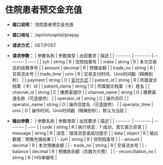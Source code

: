 # 住院患者预交金充值

- **接口说明：** 住院患者预交金充值
- **接口地址：** /api/inhospital/prepay
- **请求方式：** GET/POST
- **请求参数：**
    | 参数名称 | 参数类型 | 出现要求 | 描述 |
    | -------- | -------- | -------- | ---- |
    | zyh | string | R | 住院档案号 |
    | index | string | R | 本次交易总的结算序号 |
    | amount | decimal | R | 预缴金额 |
    | trade_no | string | R | 交易流水号 |
    | trade_time | unix | R | 交易支付时间，Unix时间戳（精确到秒） |
    | payment | string | O | [支付方式](enums?id=payment) |
    | patient_id | string | R | 所属就诊档案（卡）Id |
    | patient_name | string | O | 所属就诊档案（卡）姓名 |
    | channel_id | string | C | 缴费渠道ID |
    | channel_name | string | O | 缴费渠道名称（可选提供） |
    | operator_id | string | C | 操作员ID |
    | operator_name | string | O | 操作员姓名（可选提供） |
    | operator_time | unix | O | 操作时间，Unix时间戳（精确到秒），默认为当前 |

- **输出参数：**
    | 参数名称 | 参数类型 | 出现要求 | 描述 |
    | -------- | -------- | -------- | ---- |
    | code | string | R | 执行状态：1-成功，其它表示异常 |
    | message | string | R | 消息：错误消息或成功提示 |
    | data | object | R | 输出数据：预缴充值结果 |
    | - zyh | string | R | 住院档案号 |
    | - amount | decimal | R | 本次预缴金额 |
    | - trade_no | string | R | 交易流水号 |
    | - balance | decimal | R | 预缴款余额（负数为欠费） |
    | - reconciliation_no | string | R | HIS单据号 |